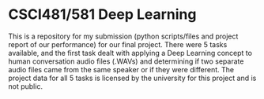 # CSCI481/581 Deep Learning

This is a repository for my submission (python scripts/files and project report of our performance) for our final project. There were 5 tasks available, and the first task dealt with applying a Deep Learning concept to human conversation audio files (.WAVs) and determining if two separate audio files came from the same speaker or if they were different. The project data for all 5 tasks is licensed by the university for this project and is not public.
